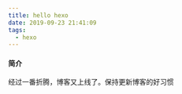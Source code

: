 ```yaml
---
title: hello hexo
date: 2019-09-23 21:41:09
tags:
  - hexo
---
```


#### 简介

经过一番折腾，博客又上线了。保持更新博客的好习惯
